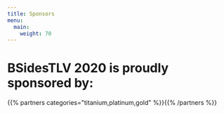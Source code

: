 ```yaml
---
title: Sponsors
menu:
  main:
    weight: 70
---
```


# BSidesTLV 2020 is proudly sponsored by:
{{% partners categories="titanium,platinum,gold" %}}{{% /partners %}}
